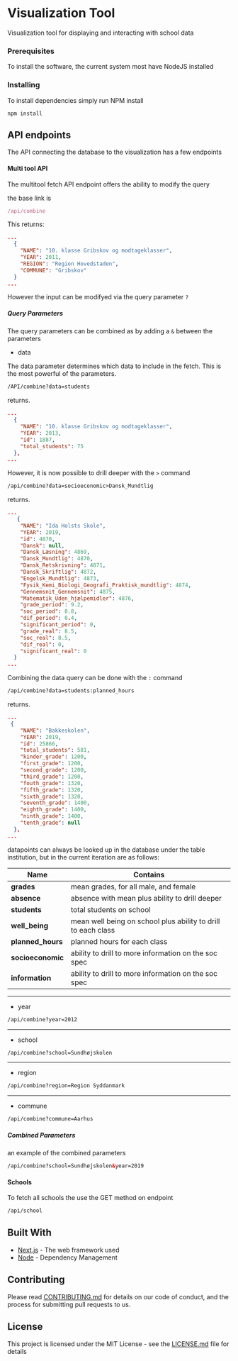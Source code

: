 # Visualization Tool

Visualization tool for displaying and interacting with school data

### Prerequisites

To install the software, the current system most have NodeJS installed

### Installing

To install dependencies simply run NPM install

```
npm install
```


## API endpoints

The API connecting the database to the visualization has a few endpoints 

#### Multi tool API

The multitool fetch API endpoint offers the ability to modify the query 

the base link is 
```js
/api/combine
```
This returns:

```json
...
  {
    "NAME": "10. klasse Gribskov og modtageklasser",
    "YEAR": 2011,
    "REGION": "Region Hovedstaden",
    "COMMUNE": "Gribskov"
  }
...
```
However the input can be modifyed via the query parameter `?`

##### Query Parameters

The query parameters can be combined as by adding a `&` between the parameters

* data

The data parameter determines which data to include in the fetch. This is the most powerful of the parameters.
```html
/API/combine?data=students
```

returns.

```json
...
  {
    "NAME": "10. klasse Gribskov og modtageklasser",
    "YEAR": 2013,
    "id": 1887,
    "total_students": 75
  },
...
```

However, it is now possible to drill deeper with the `>` command

```html
/api/combine?data=socioeconomic>Dansk_Mundtlig
```

returns.

```json
...
   {
    "NAME": "Ida Holsts Skole",
    "YEAR": 2019,
    "id": 4870,
    "Dansk": null,
    "Dansk_Læsning": 4869,
    "Dansk_Mundtlig": 4870,
    "Dansk_Retskrivning": 4871,
    "Dansk_Skriftlig": 4872,
    "Engelsk_Mundtlig": 4873,
    "Fysik_Kemi_Biologi_Geografi_Praktisk_mundtlig": 4874,
    "Gennemsnit_Gennemsnit": 4875,
    "Matematik_Uden_hjælpemidler": 4876,
    "grade_period": 9.2,
    "soc_period": 8.8,
    "dif_period": 0.4,
    "significant_period": 0,
    "grade_real": 8.5,
    "soc_real": 8.5,
    "dif_real": 0,
    "significant_real": 0
  }
...
```


Combining the data query can be done with the `:` command

```html
/api/combine?data=students:planned_hours
```

returns.

```json
...
 {
    "NAME": "Bakkeskolen",
    "YEAR": 2019,
    "id": 25866,
    "total_students": 581,
    "kinder_grade": 1200,
    "first_grade": 1200,
    "second_grade": 1200,
    "third_grade": 1200,
    "fouth_grade": 1320,
    "fifth_grade": 1320,
    "sixth_grade": 1320,
    "seventh_grade": 1400,
    "eighth_grade": 1400,
    "ninth_grade": 1400,
    "tenth_grade": null
  },
...
```

datapoints can always be looked up in the database under the table institution, but in the current iteration are as follows:

Name | Contains 
--- | --- 
**grades** | mean grades, for all male, and female 
**absence** | absence with mean plus ability to drill deeper 
**students** | total students on school 
**well_being** | mean well being on school plus ability to drill to each class 
**planned_hours** | planned hours for each class 
**socioeconomic** | ability to drill to more information on the soc spec
**information** | ability to drill to more information on the soc spec

---
* year
```html
/api/combine?year=2012
```
---

* school
```html
/api/combine?school=Sundhøjskolen
```
---

* region
```html
/api/combine?region=Region Syddanmark
```

---


* commune
```html
/api/combine?commune=Aarhus
```


##### Combined Parameters

an example of the combined parameters

```html
/api/combine?school=Sundhøjskolen&year=2019
```





#### Schools

To fetch all schools the use the GET method on endpoint
```html
/api/school
```




## Built With

* [Next.js](https://nextjs.org/) - The web framework used
* [Node](https://nodejs.org/en/) - Dependency Management

## Contributing

Please read [CONTRIBUTING.md](https://gist.github.com/PurpleBooth/b24679402957c63ec426) for details on our code of conduct, and the process for submitting pull requests to us.



## License

This project is licensed under the MIT License - see the [LICENSE.md](LICENSE.md) file for details